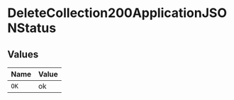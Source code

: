# DeleteCollection200ApplicationJSONStatus


## Values

| Name  | Value |
| ----- | ----- |
| `OK`  | ok    |